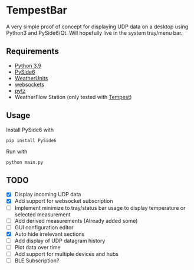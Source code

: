 # TempestBar
A very simple proof of concept for displaying UDP data on a desktop using Python3 and PySide6/Qt.  Will hopefully live in the system tray/menu bar.

## Requirements
 - [Python 3.9](https://www.python.org/downloads/)
 - [PySide6](https://pypi.org/project/PySide6/)
 - [WeatherUnits](https://pypi.org/project/WeatherUnits/)
 - [websockets](https://pypi.org/project/websockets/)
 - [pytz](https://pypi.org/project/pytz/)
 - WeatherFlow Station (only tested with [Tempest](https://weatherflow.com/tempest-weather-system/))

## Usage
Install PySide6 with

	pip install PySide6

Run with

	python main.py

## TODO
- [x] Display incoming UDP data
- [x] Add support for websocket subscription
- [ ] Implement minimize to tray/status bar usage to display temperature or selected measurement
- [ ] Add derived measurements (Already added some)
- [ ] GUI configuration editor
- [x] Auto hide irrelevant sections
- [ ] Add display of UDP datagram history
- [ ] Plot data over time
- [ ] Add support for multiple devices and hubs
- [ ] BLE Subscription?

